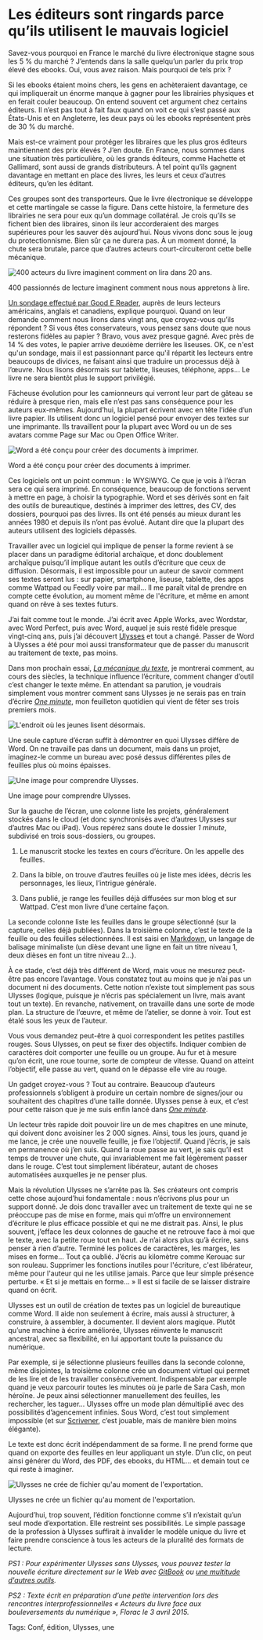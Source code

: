 # Les éditeurs sont ringards parce qu&#8217;ils utilisent le mauvais logiciel

Savez-vous pourquoi en France le marché du livre électronique stagne sous les 5 % du marché ? J’entends dans la salle quelqu’un parler du prix trop élevé des ebooks. Oui, vous avez raison. Mais pourquoi de tels prix ?

Si les ebooks étaient moins chers, les gens en achèteraient davantage, ce qui impliquerait un énorme manque à gagner pour les librairies physiques et en ferait couler beaucoup. On entend souvent cet argument chez certains éditeurs. Il n’est pas tout à fait faux quand on voit ce qui s’est passé aux États-Unis et en Angleterre, les deux pays où les ebooks représentent près de 30 % du marché.

Mais est-ce vraiment pour protéger les libraires que les plus gros éditeurs maintiennent des prix élevés ? J’en doute. En France, nous sommes dans une situation très particulière, où les grands éditeurs, comme Hachette et Gallimard, sont aussi de grands distributeurs. À tel point qu’ils gagnent davantage en mettant en place des livres, les leurs et ceux d’autres éditeurs, qu’en les éditant.

Ces groupes sont des transporteurs. Que le livre électronique se développe et cette martingale se casse la figure. Dans cette histoire, la fermeture des librairies ne sera pour eux qu’un dommage collatéral. Je crois qu’ils se fichent bien des libraires, sinon ils leur accorderaient des marges supérieures pour les sauver dès aujourd’hui. Nous vivons donc sous le joug du protectionnisme. Bien sûr ça ne durera pas. À un moment donné, la chute sera brutale, parce que d’autres acteurs court-circuiteront cette belle mécanique.

![400 acteurs du livre imaginent comment on lira dans 20 ans.](http://blog.tcrouzet.comhttps://tcrouzet.com/images_tc/2015/04/one4.png)

400 passionnés de lecture imaginent comment nous nous appretons à lire.

[Un sondage effectué par Good E Reader](http://goodereader.com/blog/e-book-news/how-will-people-read-books-20-years-from-now), auprès de leurs lecteurs américains, anglais et canadiens, explique pourquoi. Quand on leur demande comment nous lirons dans vingt ans, que croyez-vous qu’ils répondent ? Si vous êtes conservateurs, vous pensez sans doute que nous resterons fidèles au papier ? Bravo, vous avez presque gagné. Avec près de 14 % des votes, le papier arrive deuxième derrière les liseuses. OK, ce n'est qu'un sondage, mais il est passionnant parce qu'il répartit les lecteurs entre beaucoups de divices, ne faisant ainsi que traduire un processus déjà à l’œuvre. Nous lisons désormais sur tablette, liseuses, téléphone, apps… Le livre ne sera bientôt plus le support privilégié.

Fâcheuse évolution pour les camionneurs qui verront leur part de gâteau se réduire à presque rien, mais elle n’est pas sans conséquence pour les auteurs eux-mêmes. Aujourd’hui, la plupart écrivent avec en tête l’idée d’un livre papier. Ils utilisent donc un logiciel pensé pour envoyer des textes sur une imprimante. Ils travaillent pour la plupart avec Word ou un de ses avatars comme Page sur Mac ou Open Office Writer.

![Word a été conçu pour créer des documents à imprimer.](http://blog.tcrouzet.comhttps://tcrouzet.com/images_tc/2015/04/one2.jpg)

Word a été conçu pour créer des documents à imprimer.

Ces logiciels ont un point commun : le WYSIWYG. Ce que je vois à l’écran sera ce qui sera imprimé. En conséquence, beaucoup de fonctions servent à mettre en page, à choisir la typographie. Word et ses dérivés sont en fait des outils de bureautique, destinés à imprimer des lettres, des CV, des dossiers, pourquoi pas des livres. Ils ont été pensés au mieux durant les années 1980 et depuis ils n’ont pas évolué. Autant dire que la plupart des auteurs utilisent des logiciels dépassés.

Travailler avec un logiciel qui implique de penser la forme revient à se placer dans un paradigme éditorial archaïque, et donc doublement archaïque puisqu’il implique autant les outils d’écriture que ceux de diffusion. Désormais, il est impossible pour un auteur de savoir comment ses textes seront lus : sur papier, smartphone, liseuse, tablette, des apps comme Wattpad ou Feedly voire par mail… Il me paraît vital de prendre en compte cette évolution, au moment même de l'écriture, et même en amont quand on rêve à ses textes futurs.

J’ai fait comme tout le monde. J’ai écrit avec Apple Works, avec Wordstar, avec Word Perfect, puis avec Word, auquel je suis resté fidèle presque vingt-cinq ans, puis j’ai découvert [Ulysses](http://www.ulyssesapp.com/) et tout a changé. Passer de Word à Ulysses a été pour moi aussi transformateur que de passer du manuscrit au traitement de texte, pas moins.

Dans mon prochain essai, [*La mécanique du texte*](http://tcrouzet.com/la-mecanique-du-texte/), je montrerai comment, au cours des siècles, la technique influence l’écriture, comment changer d’outil c’est changer le texte même. En attendant sa parution, je voudrais simplement vous montrer comment sans Ulysses je ne serais pas en train d’écrire [*One minute*](http://www.wattpad.com/story/29694130-1-minute), mon feuilleton quotidien qui vient de fêter ses trois premiers mois.

![L'endroit où les jeunes lisent désormais.](http://blog.tcrouzet.comhttps://tcrouzet.com/images_tc/2015/04/one0-600x320.jpg)

Une seule capture d’écran suffit à démontrer en quoi Ulysses diffère de Word. On ne travaille pas dans un document, mais dans un projet, imaginez-le comme un bureau avec posé dessus différentes piles de feuilles plus où moins épaisses.

![Une image pour comprendre Ulysses.](http://blog.tcrouzet.comhttps://tcrouzet.com/images_tc/2015/04/one1.jpg)

Une image pour comprendre Ulysses.

Sur la gauche de l’écran, une colonne liste les projets, généralement stockés dans le cloud (et donc synchronisés avec d’autres Ulysses sur d’autres Mac ou iPad). Vous repérez sans doute le dossier *1 minute*, subdivisé en trois sous-dossiers, ou groupes.

1. Le manuscrit stocke les textes en cours d’écriture. On les appelle des feuilles.

2. Dans la bible, on trouve d’autres feuilles où je liste mes idées, décris les personnages, les lieux, l’intrigue générale.

3. Dans publié, je range les feuilles déjà diffusées sur mon blog et sur Wattpad. C’est mon livre d’une certaine façon.

La seconde colonne liste les feuilles dans le groupe sélectionné (sur la capture, celles déjà publiées). Dans la troisième colonne, c’est le texte de la feuille ou des feuilles sélectionnées. Il est saisi en [Markdown](http://fr.wikipedia.org/wiki/Markdown), un langage de balisage minimaliste (un dièse devant une ligne en fait un titre niveau 1, deux dièses en font un titre niveau 2…).

À ce stade, c’est déjà très différent de Word, mais vous ne mesurez peut-être pas encore l’avantage. Vous constatez tout au moins que je n’ai pas un document ni des documents. Cette notion n’existe tout simplement pas sous Ulysses (logique, puisque je n’écris pas spécialement un livre, mais avant tout un texte). En revanche, nativement, on travaille dans une sorte de mode plan. La structure de l’œuvre, et même de l’atelier, se donne à voir. Tout est étalé sous les yeux de l’auteur.

Vous vous demandez peut-être à quoi correspondent les petites pastilles rouges. Sous Ulysses, on peut se fixer des objectifs. Indiquer combien de caractères doit comporter une feuille ou un groupe. Au fur et à mesure qu’on écrit, une roue tourne, sorte de compteur de vitesse. Quand on atteint l’objectif, elle passe au vert, quand on le dépasse elle vire au rouge.

Un gadget croyez-vous ? Tout au contraire. Beaucoup d’auteurs professionnels s’obligent à produire un certain nombre de signes/jour ou souhaitent des chapitres d’une taille donnée. Ulysses pense à eux, et c’est pour cette raison que je me suis enfin lancé dans [*One minute*](http://www.wattpad.com/story/29694130-1-minute).

Un lecteur très rapide doit pouvoir lire un de mes chapitres en une minute, qui doivent donc avoisiner les 2 000 signes. Ainsi, tous les jours, quand je me lance, je crée une nouvelle feuille, je fixe l’objectif. Quand j’écris, je sais en permanence où j’en suis. Quand la roue passe au vert, je sais qu’il est temps de trouver une chute, qui invariablement me fait légèrement passer dans le rouge. C’est tout simplement libérateur, autant de choses automatisées auxquelles je ne penser plus.

Mais la révolution Ulysses ne s’arrête pas là. Ses créateurs ont compris cette chose aujourd’hui fondamentale : nous n’écrivons plus pour un support donné. Je dois donc travailler avec un traitement de texte qui ne se préoccupe pas de mise en forme, mais qui m’offre un environnement d’écriture le plus efficace possible et qui ne me distrait pas. Ainsi, le plus souvent, j’efface les deux colonnes de gauche et ne retrouve face à moi que le texte, avec la petite roue tout en haut. Je n’ai alors plus qu’à écrire, sans penser à rien d’autre. Terminé les polices de caractères, les marges, les mises en forme… Tout ça oublié. J’écris au kilomètre comme Kerouac sur son rouleau. Supprimer les fonctions inutiles pour l'écriture, c'est libérateur, même pour l'auteur qui ne les utilise jamais. Parce que leur simple présence perturbe. « Et si je mettais en forme… » Il est si facile de se laisser distraire quand on écrit.

Ulysses est un outil de création de textes pas un logiciel de bureautique comme Word. Il aide non seulement à écrire, mais aussi à structurer, à construire, à assembler, à documenter. Il devient alors magique. Plutôt qu’une machine à écrire améliorée, Ulysses réinvente le manuscrit ancestral, avec sa flexibilité, en lui apportant toute la puissance du numérique.

Par exemple, si je sélectionne plusieurs feuilles dans la seconde colonne, même disjointes, la troisième colonne crée un document virtuel qui permet de les lire et de les travailler consécutivement. Indispensable par exemple quand je veux parcourir toutes les minutes où je parle de Sara Cash, mon héroïne. Je peux ainsi sélectionner manuellement des feuilles, les rechercher, les taguer… Ulysses offre un mode plan démultiplié avec des possibilités d’agencement infinies. Sous Word, c’est tout simplement impossible (et sur [Scrivener](http://blog.tcrouzet.com/2013/05/25/scrivener-le-traitement-de-texte-des-auteurs/), c’est jouable, mais de manière bien moins élégante).

Le texte est donc écrit indépendamment de sa forme. Il ne prend forme que quand on exporte des feuilles en leur appliquant un style. D’un clic, on peut ainsi générer du Word, des PDF, des ebooks, du HTML… et demain tout ce qui reste à imaginer.

![Ulysses ne crée de fichier qu'au moment de l'exportation.](http://blog.tcrouzet.comhttps://tcrouzet.com/images_tc/2015/04/one5.jpg)

Ulysses ne crée un fichier qu'au moment de l'exportation.

Aujourd’hui, trop souvent, l’édition fonctionne comme s’il n’existait qu’un seul mode d’exportation. Elle restreint ses possibilités. Le simple passage de la profession à Ulysses suffirait à invalider le modèle unique du livre et faire prendre conscience à tous les acteurs de la pluralité des formats de lecture.

*PS1 : Pour expérimenter Ulysses sans Ulysses, vous pouvez tester la nouvelle écriture directement sur le Web avec [GitBook](https://www.gitbook.com) ou [une multitude d'autres outils](/2016/10/19/les-outils-de-lecrivain/).*

*PS2 : Texte écrit en préparation d’une petite intervention lors des rencontres interprofessionnelles « Acteurs du livre face aux bouleversements du numérique », Florac le 3 avril 2015.*

Tags: Conf, édition, Ulysses, une